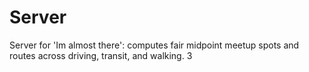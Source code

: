 # Server
Server for 'Im almost there': computes fair midpoint meetup spots and routes across driving, transit, and walking.
3